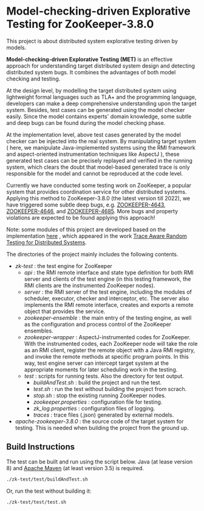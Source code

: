 # Model-checking-driven Explorative Testing for ZooKeeper-3.8.0

This project is about distributed system explorative testing driven by models. 

**Model-checking-driven Explorative Testing (MET)** is an effective approach for understanding target distributed system design and detecting distributed system bugs. It combines the advantages of both model checking and testing.

At the design level, by modelling the target distributed system using lightweight formal languages such as TLA+ and the programming language, developers can make a deep comprehensive understanding upon the target system. Besides, test cases can be generated using the model checker easily. Since the model contains experts' domain knowledge, some subtle and deep bugs can be found during the model checking phase.

At the implementation level, above test cases generated by the model checker can be injected into the real system. By manipulating target system ( here, we manipulate Java-implemented systems using the RMI framework and aspect-oriented instrumentation techniques like AspectJ ), these generated test cases can be precisely replayed and verified in the running system, which clears the doubt that model-based generated trace is only responsible for the model and cannot be reproduced at the code level. 



Currently we have conducted some testing work on ZooKeeper, a popular system that provides coordination service for other distributed systems. Applying this method to ZooKeeper-3.8.0 (the latest version till 2022), we have triggered some subtle deep bugs, e.g. [ZOOKEEPER-4643](https://issues.apache.org/jira/browse/ZOOKEEPER-4643), [ZOOKEEPER-4646](https://issues.apache.org/jira/browse/ZOOKEEPER-4646), and [ZOOKEEPER-4685](https://issues.apache.org/jira/browse/ZOOKEEPER-4685). More bugs and property violations are expected to be found applying this approach!

Note: some modules of this project are developed based on the implementation [here](https://gitlab.mpi-sws.org/rupak/hitmc) , which appeared in the work [Trace Aware Random Testing for Distributed Systems](https://dl.acm.org/doi/pdf/10.1145/3360606). 



The directories of the project mainly includes the following contents.

* *zk-test* : the test engine for ZooKeeper
  * *api* : the RMI remote interface and state type definition for both RMI server and clients of the test engine (in this testing framework, the RMI clients are the instrumented ZooKeeper nodes).
  * *server* : the RMI server of the test engine, including the modules of scheduler, executor, checker and interceptor, etc. The server also implements the RMI remote interface, creates and exports a remote object that provides the service.
  * *zookeeper-ensemble* : the main entry of the testing engine, as well as the configuration and process control of the ZooKeeper ensembles.
  * *zookeeper-wrapper* : AspectJ-instrumented codes for ZooKeeper. With the instrumented codes, each ZooKeeper node will take the role as an RMI client, register the remote object with a Java RMI registry, and invoke the remote methods at specific program points. In this way, test engine server can intercept target system at the appropriate moments for later scheduling work in the testing. 
  * *test* : scripts for running tests. Also the directory for test output.
    * *buildAndTest.sh* : build the project and run the test.
    * *test.sh* : run the test without building the project from scrach.
    * *stop.sh* : stop the existing running ZooKeeper nodes.
    * *zookeeper.properties* :  configuration file for testing. 
    * *zk_log.properties* : configuration files of logging. 
    * *traces* : trace files (.json) generated by external models.
* *apache-zookeeper-3.8.0* : the source code of the target system for testing. This is needed when building the project from the ground up.



## Build Instructions

The test can be built and run using the script below. Java (at lease version 8) and [Apache Maven](http://maven.apache.org/) (at least version 3.5) is required.

```bash
./zk-test/test/buildAndTest.sh
```

Or, run the test without building it:

```bash
./zk-test/test/test.sh
```

